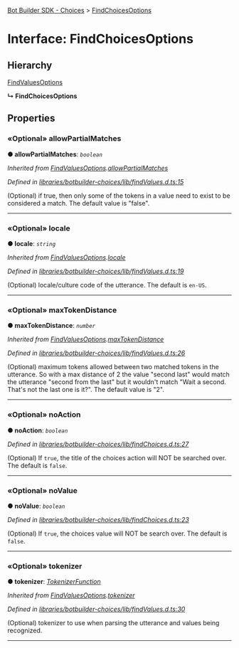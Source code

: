 [Bot Builder SDK - Choices](../README.md) > [FindChoicesOptions](../interfaces/botbuilder_choices.findchoicesoptions.md)



# Interface: FindChoicesOptions

## Hierarchy


 [FindValuesOptions](botbuilder_choices.findvaluesoptions.md)

**↳ FindChoicesOptions**








## Properties
<a id="allowpartialmatches"></a>

### «Optional» allowPartialMatches

**●  allowPartialMatches**:  *`boolean`* 

*Inherited from [FindValuesOptions](botbuilder_choices.findvaluesoptions.md).[allowPartialMatches](botbuilder_choices.findvaluesoptions.md#allowpartialmatches)*

*Defined in [libraries/botbuilder-choices/lib/findValues.d.ts:15](https://github.com/Microsoft/botbuilder-js/blob/f596b7c/libraries/botbuilder-choices/lib/findValues.d.ts#L15)*



(Optional) if true, then only some of the tokens in a value need to exist to be considered a match. The default value is "false".




___

<a id="locale"></a>

### «Optional» locale

**●  locale**:  *`string`* 

*Inherited from [FindValuesOptions](botbuilder_choices.findvaluesoptions.md).[locale](botbuilder_choices.findvaluesoptions.md#locale)*

*Defined in [libraries/botbuilder-choices/lib/findValues.d.ts:19](https://github.com/Microsoft/botbuilder-js/blob/f596b7c/libraries/botbuilder-choices/lib/findValues.d.ts#L19)*



(Optional) locale/culture code of the utterance. The default is `en-US`.




___

<a id="maxtokendistance"></a>

### «Optional» maxTokenDistance

**●  maxTokenDistance**:  *`number`* 

*Inherited from [FindValuesOptions](botbuilder_choices.findvaluesoptions.md).[maxTokenDistance](botbuilder_choices.findvaluesoptions.md#maxtokendistance)*

*Defined in [libraries/botbuilder-choices/lib/findValues.d.ts:26](https://github.com/Microsoft/botbuilder-js/blob/f596b7c/libraries/botbuilder-choices/lib/findValues.d.ts#L26)*



(Optional) maximum tokens allowed between two matched tokens in the utterance. So with a max distance of 2 the value "second last" would match the utterance "second from the last" but it wouldn't match "Wait a second. That's not the last one is it?". The default value is "2".




___

<a id="noaction"></a>

### «Optional» noAction

**●  noAction**:  *`boolean`* 

*Defined in [libraries/botbuilder-choices/lib/findChoices.d.ts:27](https://github.com/Microsoft/botbuilder-js/blob/f596b7c/libraries/botbuilder-choices/lib/findChoices.d.ts#L27)*



(Optional) If `true`, the title of the choices action will NOT be searched over. The default is `false`.




___

<a id="novalue"></a>

### «Optional» noValue

**●  noValue**:  *`boolean`* 

*Defined in [libraries/botbuilder-choices/lib/findChoices.d.ts:23](https://github.com/Microsoft/botbuilder-js/blob/f596b7c/libraries/botbuilder-choices/lib/findChoices.d.ts#L23)*



(Optional) If `true`, the choices value will NOT be search over. The default is `false`.




___

<a id="tokenizer"></a>

### «Optional» tokenizer

**●  tokenizer**:  *[TokenizerFunction](../#tokenizerfunction)* 

*Inherited from [FindValuesOptions](botbuilder_choices.findvaluesoptions.md).[tokenizer](botbuilder_choices.findvaluesoptions.md#tokenizer)*

*Defined in [libraries/botbuilder-choices/lib/findValues.d.ts:30](https://github.com/Microsoft/botbuilder-js/blob/f596b7c/libraries/botbuilder-choices/lib/findValues.d.ts#L30)*



(Optional) tokenizer to use when parsing the utterance and values being recognized.




___


